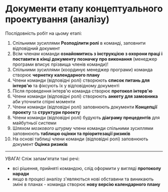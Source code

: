 # Документи етапу концептуального проектування (аналізу)

Послідовність робіт на цьому етапі:

1. Спільними зусиллями **Розподілити ролі** в команді, заповнити відповідний документ
2. Всім членам команди **ознайомитись з інструкцією з охорони праці і поставити в кінці документу позначку про виконання** (менеджер програми вписує прізвища членів команди)!
3. Спільними зусиллями (координує менеджер програми) команда створює **чернетку календарного плану**
4. Члени команди (відповідні ролі) створюють **список питань для інтерв'ю** та фіксують їх у відповідному документі
5. Після проведення інтерв'ю команда створює **протокол інтерв'ю**
6. Члени команди (відповідні ролі) створюють **анкету для замовника** аби уточнити спірні моменти
7. Члени команди (відповідні ролі) заповнюють документи **Концепції проекту** та **структури проекту**
8. Члени команди (відповідні ролі) будують **діаграму прецедентів** для майбутньої системи
9. Шляхом *мозкового штурму* члени команди спільними зусиллями заповнюють **таблицю оцінки та пріоритезації ризиків**
10. На основі таблиці члени команди (відповідні ролі) заповнюють документ **Оцінка ризиків**

---

УВАГА!
Сліж запам'ятати такі речі:
* всі рішення, прийняті командою, слід оформити у вигляді **протоколу наради**  
* якщо в процесі аналізу з'являються нові обставини та виникають зміні в планах - команда створює **нову версію календарного плану**
